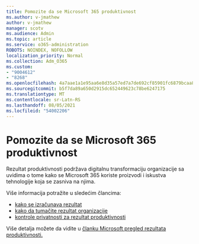 ```yaml
---
title: Pomozite da se Microsoft 365 produktivnost
ms.author: v-jmathew
author: v-jmathew
manager: scotv
ms.audience: Admin
ms.topic: article
ms.service: o365-administration
ROBOTS: NOINDEX, NOFOLLOW
localization_priority: Normal
ms.collection: Adm_O365
ms.custom:
- "9004612"
- "8268"
ms.openlocfilehash: 4a7aae1a1e95aa6e8d35a57ed7a7de692cf85901fc6879bcaa8dade37456eba3
ms.sourcegitcommit: b5f7da89a650d2915dc652449623c78be6247175
ms.translationtype: MT
ms.contentlocale: sr-Latn-RS
ms.lasthandoff: 08/05/2021
ms.locfileid: "54002206"
---
```

# <a name="help-improve-microsoft-365-productivity"></a>Pomozite da se Microsoft 365 produktivnost

Rezultat produktivnosti podržava digitalnu transformaciju organizacije sa uvidima o tome kako se Microsoft 365 koriste proizvodi i iskustva tehnologije koja se zasniva na njima.

Više informacija potražite u sledećim člancima:

- [kako se izračunava rezultat](https://docs.microsoft.com/microsoft-365/admin/productivity/productivity-score)
- [kako da tumačite rezultat organizacije](https://docs.microsoft.com/microsoft-365/admin/productivity/productivity-score)
- [kontrole privatnosti za rezultat produktivnosti](https://docs.microsoft.com/microsoft-365/admin/productivity/privacy)

Više detalja možete da vidite u [članku Microsoft pregled rezultata produktivnosti.](https://docs.microsoft.com/microsoft-365/admin/productivity/productivity-score)
